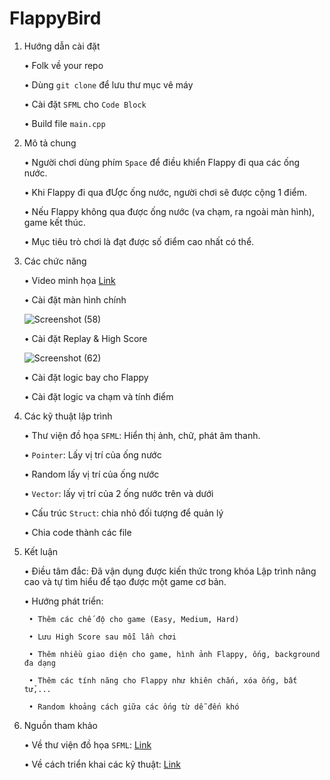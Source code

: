 # FlappyBird
1. Hướng dẫn cài đặt

    • Folk về your repo
    
    • Dùng `git clone` để lưu thư mục vê máy
    
    • Cài đặt `SFML` cho `Code Block`
    
    • Build file `main.cpp`
    
2. Mô tả chung

    • Người chơi dùng phím `Space` để điều khiển Flappy đi qua các ống nước.
    
    • Khi Flappy đi qua đƯợc ống nước, người chơi sẽ được cộng 1 điểm.
    
    • Nếu Flappy không qua được ống nước (va chạm, ra ngoài màn hình), game kết thúc.
    
    • Mục tiêu trò chơi là đạt được số điểm cao nhất có thể.
    
3. Các chức năng

    • Video minh họa [Link](https://www.youtube.com/watch?v=C1cVrsH4b0A&ab_channel=PhongB%C3%B9i%C4%90%E1%BA%B7ng%C4%90%E1%BB%A9c)

    • Cài đặt màn hình chính 
    
    ![Screenshot (58)](https://user-images.githubusercontent.com/100185903/169987539-d6e578c4-ee2d-4f63-b308-60660e2f66df.png)
    
    • Cài đặt Replay & High Score
    
    ![Screenshot (62)](https://user-images.githubusercontent.com/100185903/169987870-fc4d5f03-db8c-4364-8b8f-e4696cf155ae.png)
    
    • Cài đặt logic bay cho Flappy
    
    • Cài đặt logic va chạm và tính điểm
    
4. Các kỹ thuật lập trình

    • Thư viện đồ họa `SFML`: Hiển thị ảnh, chữ, phát âm thanh.
    
    • `Pointer`: Lấy vị trí của ống nước
    
    • Random lấy vị trí của ống nước
    
    • `Vector`: lấy vị trí của 2 ống nước trên và dưới
    
    • Cấu trúc `Struct`: chia nhỏ đối tượng để quản lý
    
    • Chia code thành các file
    
5. Kết luận
    
    • Điều tâm đắc: Đã vận dụng được kiến thức trong khóa Lập trình nâng cao và tự tìm hiểu để tạo được một game cơ bản.
    
    • Hướng phát triển:
    
        • Thêm các chế độ cho game (Easy, Medium, Hard)
        
        • Lưu High Score sau mỗi lần chơi
        
        • Thêm nhiều giao diện cho game, hình ảnh Flappy, ống, background đa dạng
        
        • Thêm các tính năng cho Flappy như khiên chắn, xóa ống, bất tử,...
        
        • Random khoảng cách giữa các ống từ dễ đến khó
    
6. Nguồn tham khảo
    
    • Về thư viện đồ họa `SFML`: [Link](https://www.sfml-dev.org/tutorials/2.5/)
    
    • Về cách triển khai các kỹ thuật: [Link](https://www.youtube.com/watch?v=mLVPY_B3dRU&list=PLZd7ojlRK0byXW3dd-HnucM34JnCPyNkn&ab_channel=CLBL%E1%BA%ADpTr%C3%ACnhPTIT)
       
        

